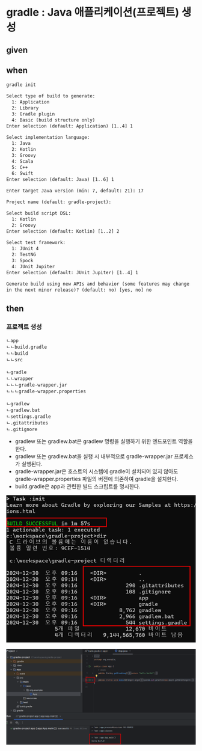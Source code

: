 # gradle : Java 애플리케이션(프로젝트) 생성

## given

## when

```
gradle init
```

```
Select type of build to generate:
  1: Application
  2: Library
  3: Gradle plugin
  4: Basic (build structure only)
Enter selection (default: Application) [1..4] 1
```

```
Select implementation language:
  1: Java
  2: Kotlin
  3: Groovy
  4: Scala
  5: C++
  6: Swift
Enter selection (default: Java) [1..6] 1
```

```
Enter target Java version (min: 7, default: 21): 17
```

```
Project name (default: gradle-project):
```

```
Select build script DSL:
  1: Kotlin
  2: Groovy
Enter selection (default: Kotlin) [1..2] 2
```

```
Select test framework:
  1: JUnit 4
  2: TestNG
  3: Spock
  4: JUnit Jupiter
Enter selection (default: JUnit Jupiter) [1..4] 1
```

```
Generate build using new APIs and behavior (some features may change in the next minor release)? (default: no) [yes, no] no
```

## then

### 프로젝트 생성

```
ㄴapp
ㄴㄴbuild.gradle
ㄴㄴbuild
ㄴㄴsrc

ㄴgradle
ㄴㄴwrapper
ㄴㄴㄴgradle-wrapper.jar
ㄴㄴㄴgradle-wrapper.properties

ㄴgradlew
ㄴgradlew.bat
ㄴsettings.gradle
ㄴ.gitattributes
ㄴ.gitignore
```

- gradlew 또는 gradlew.bat은 gradlew 명령을 실행하기 위한 엔드포인트 역할을 한다.
- gradlew 또는 gradlew.bat을 실행 시 내부적으로 gradle-wrapper.jar 프로세스가 실행된다.
- gradle-wrapper.jar은 호스트의 시스템에 gradle이 설치되어 있지 않아도 gradle-wrapper.properties 파일의 버전에 의존하여 gradle을 설치한다.
- build.gradle은 app과 관련한 빌드 스크립트를 명시한다.

![alt text](../../images/20241231_003359.png)

![alt text](../../images/20241231_003633.png)